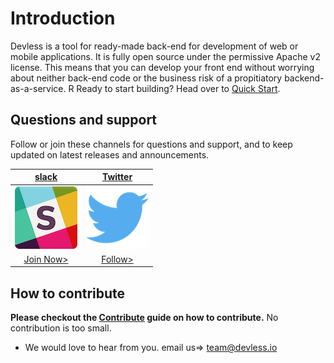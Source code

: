 # Introduction

Devless is a tool for ready-made back-end for development of web or mobile applications. It is fully open source under the permissive Apache v2 license. This means that you can develop your front end without worrying about neither back-end code or the business risk of a propitiatory backend-as-a-service.
R
Ready to start building? Head over to [Quick Start](quick-start.md). 

## Questions and support

Follow or join these channels for questions and support, and to keep updated on latest releases and announcements.

| [slack](https://slack.devless.io) | [Twitter](https://www.twitter.com/devlessio) |
| :---: | :---: |
| [![](https://raw.githubusercontent.com/gliechtenstein/images/master/slack_smaller.png)](https://slack.devless.io) | [![](https://raw.githubusercontent.com/gliechtenstein/images/master/twitter_smaller.png)](https://www.twitter.com/devlessio) |
| [Join Now&gt;](https://slack.devless.io "https://slack.devless.io") | [Follow&gt;](https://www.twitter.com/devlessio) |

## How to contribute

**Please checkout the **[**Contribute**](https://guides.github.com/activities/contributing-to-open-source/ "https://guides.github.com/activities/contributing-to-open-source/")** guide on how to contribute.** No contribution is too small.

* We would love to hear from you. email us=&gt; [team@devless.io](mailto:team@devless.io)
